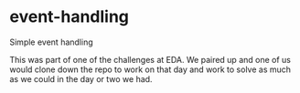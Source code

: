 # event-handling
Simple event handling

This was part of one of the challenges at EDA. We paired up and one of us would clone down the repo to work on that day and work to solve as much as we could in the day or two we had.
